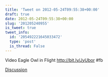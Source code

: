 ```yaml
---
title: 'Tweet on 2012-05-24T09:55:38+00:00'
draft: true
date: 2012-05-24T09:55:38+00:00
slug: '201205240955'
is_tweet: true
tweet_info:
  id: '205492221645033472'
  type: 'post'
  is_thread: False
---
```




Video Eagle Owl in Flight <http://bit.ly/JyUbor> #fb

[Discussion](https://x.com/sytelus/status/205492221645033472)
